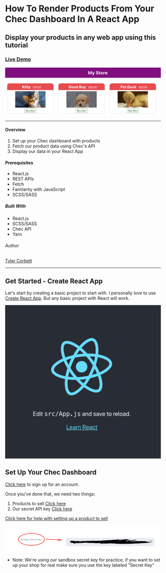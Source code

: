 # How To Render Products From Your Chec Dashboard In A React App
## Display your products in any web app using this tutorial

### [Live Demo](https://commercejs-tutorial.netlify.com/)

![Preview](/src/images/store.png)

___

#### Overview
1. Set up your Chec dashboard with products
1. Fetch our product data using Chec's API
1. Display our data in your React App


#### Prerequisites
* React.js
* REST APIs
* Fetch
* Familarity with JavaScript
* SCSS/SASS


##### Built With
* React.js 
* SCSS/SASS
* Chec API
* Yarn

###### Author
[Tyler Corbett](https://tylercorbett.me/)

____

## Get Started - Create React App
 
Let's start by creating a basic project to start with. I personally love to use [Create React App](https://reactjs.org/docs/create-a-new-react-app.html). But any basic project with React will work.

![React App](/src/images/react-app.png)

## Set Up Your Chec Dashboard

[Click here](https://dashboard.chec.io/login) to sign up for an account.

Once you've done that, we need two things:
1. Products to sell [Click here](https://dashboard.chec.io/products)
1. Our secret API key [Click here](https://dashboard.chec.io/setup/developer)

[Click here for help with setting up a product to sell](http://support.commercejs.com/en/articles/513221-adding-a-product)

![React App](/src/images/sandbox-key.png)

* Note: We're using our sandbox secret key for practice, if you want to set up your shop for real make sure you use the key labeled "Secret Key"





